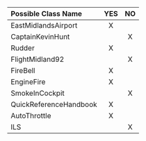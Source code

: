 | Possible Class Name    | YES | NO |
|:-----------------------|:---:|:--:|
| EastMidlandsAirport    |  X  |    |
| CaptainKevinHunt       |     |  X |
| Rudder                 |  X  |    |
| FlightMidland92        |     |  X |
| FireBell               |  X  |    |
| EngineFire             |  X  |    |
| SmokeInCockpit         |     |  X |
| QuickReferenceHandbook |  X  |    |
| AutoThrottle           |  X  |    |
| ILS                    |     |  X |
